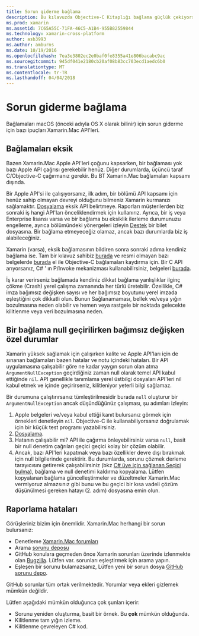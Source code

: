 ```yaml
---
title: Sorun giderme bağlama
description: Bu kılavuzda Objective-C Kitaplığı bağlama güçlük çekiyorsanız yapmanız gerekenler açıklanmaktadır.
ms.prod: xamarin
ms.assetid: 7C65A55C-71FA-46C5-A1B4-955B82559844
ms.technology: xamarin-cross-platform
author: asb3993
ms.author: amburns
ms.date: 10/19/2016
ms.openlocfilehash: 7ea3e3802ec2e0baf0fe8355a41e806bacabc9ac
ms.sourcegitcommit: 945df041e2180cb20af08b83cc703ecd1aedc6b0
ms.translationtype: MT
ms.contentlocale: tr-TR
ms.lasthandoff: 04/04/2018
---
```

# <a name="binding-troubleshooting"></a>Sorun giderme bağlama

Bağlamaları macOS (önceki adıyla OS X olarak bilinir) için sorun giderme için bazı ipuçları Xamarin.Mac API'leri.

## <a name="missing-bindings"></a>Bağlamaları eksik

Bazen Xamarin.Mac Apple API'leri çoğunu kapsarken, bir bağlaması yok bazı Apple API çağrısı gerekebilir henüz. Diğer durumlarda, üçüncü taraf C/Objective-C çağırmanız gerekir. Bu BT Xamarin.Mac bağlamaları kapsamı dışında.

Bir Apple API'si ile çalışıyorsanız, ilk adım, bir bölümü API kapsamı için henüz sahip olmayan devreyi olduğunu bilmeniz Xamarin kurmanızı sağlamaktır. [Dosyalama](#reporting-bugs) eksik API belirtmeye. Raporları müşterilerden biz sonraki iş hangi API'ları önceliklendirmek için kullanırız. Ayrıca, bir iş veya Enterprise lisansı varsa ve bir bağlama bu eksiklik ilerleme durumunuzu engelleme, ayrıca bölümündeki yönergeleri izleyin [Destek](http://xamarin.com/support) bir bilet dosyasına. Bir bağlama etmeyeceğiz olamaz, ancak bazı durumlarda biz iş alabileceğiniz.

Xamarin (varsa), eksik bağlamasının bildiren sonra sonraki adıma kendiniz bağlama ise. Tam bir kılavuz sahibiz [burada](~/cross-platform/macios/binding/overview.md) ve resmi olmayan bazı belgelerde [burada](http://brendanzagaeski.appspot.com/xamarin/0002.html) el ile Objective-C bağlamaları kaydırma için. Bir C API arıyorsanız, C# ' ın P/Invoke mekanizması kullanabilirsiniz, belgeleri [burada](http://www.mono-project.com/docs/advanced/pinvoke/).

İş karar verirseniz bağlamada kendiniz dikkat bağlama yanlışlıklar ilginç çökme (Crash) yerel çalışma zamanında her türlü üretebilir. Özellikle, C# imza bağımsız değişken sayısı ve her bağımsız boyutunu yerel imzada eşleştiğini çok dikkatli olun. Bunun Sağlanamaması, bellek ve/veya yığın bozulmasına neden olabilir ve hemen veya rastgele bir noktada gelecekte kilitlenme veya veri bozulmasına neden.

## <a name="argument-exceptions-when-passing-null-to-a-binding"></a>Bir bağlama null geçirilirken bağımsız değişken özel durumlar

Xamarin yüksek sağlamak için çalışırken kalite ve Apple API'ları için de sınanan bağlamaları bazen hatalar ve notu içindeki hataları. Bir API uygulamasına çalışabilir göre ne kadar yaygın sorun olan atma `ArgumentNullException` geçirdiğiniz zaman null olarak temel API kabul ettiğinde `nil`. API genellikle tanımlama yerel üstbilgi dosyaları API'leri nil kabul etmek ve içinde geçirirseniz, kilitleniyor yeterli bilgi sağlamaz.

Bir durumuna çalıştırırsanız tümleştirilmesidir burada `null` oluşturur bir `ArgumentNullException` ancak düşündüğünüz çalışması, şu adımları izleyin:

1. Apple belgeleri ve/veya kabul ettiği kanıt bulursanız görmek için örnekleri denetleyin `nil`. Objective-C ile kullanabiliyorsanız doğrulamak için bir küçük test programı yazabilirsiniz.
2. [Dosyalama](#reporting-bugs).
3. Hatanın çalışabilir mi? API ile çağırma önleyebilirsiniz varsa `null`, basit bir null denetim çağrıları geçici geçici kolay bir çözüm olabilir.
4. Ancak, bazı API'leri kapatmak veya bazı özellikler devre dışı bırakmak için null bilgilerinde gerektirir. Bu durumlarda, sorunu çözmek derleme tarayıcısını getirerek çalışabilirsiniz (bkz [C# üye için sağlanan Seçici bulma](~/mac/app-fundamentals/mac-apis.md#finding_selector)), bağlama ve null denetimi kaldırma kopyalama. Lütfen kopyalanan bağlama güncelleştirmeler ve düzeltmeler Xamarin.Mac vermiyoruz almazsınız gibi bunu ve bu geçici bir kısa vadeli çözüm düşünülmesi gereken hatayı (2. adım) dosyasına emin olun.

<a name="reporting-bugs"/>

## <a name="reporting-bugs"></a>Raporlama hataları

Görüşleriniz bizim için önemlidir. Xamarin.Mac herhangi bir sorun bulursanız:

- Denetleme [Xamarin.Mac forumları](https://forums.xamarin.com/categories/mac)
- Arama [sorunu deposu](https://github.com/xamarin/xamarin-macios/issues) 
- GitHub konulara geçmeden önce Xamarin sorunları üzerinde izlenmekte olan [Bugzilla](https://bugzilla.xamarin.com/describecomponents.cgi). Lütfen var. sorunları eşleştirmek için arama yapın.
- Eşleşen bir sorunu bulamazsanız, Lütfen yeni bir sorun dosya [GitHub sorunu depo](https://github.com/xamarin/xamarin-macios/issues/new).

GitHub sorunlar tüm ortak verilmektedir. Yorumlar veya ekleri gizlemek mümkün değildir. 

Lütfen aşağıdaki mümkün olduğunca çok şunları içerir:

- Sorunu yeniden oluşturma, basit bir örnek. Bu **çok** mümkün olduğunda. 
- Kilitlenme tam yığın izleme.
- Kilitlenme çevreleyen C# kod. 

